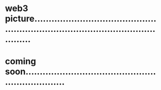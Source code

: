 # web3 picture.........................................................................................................
# coming soon...................................................................
